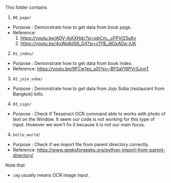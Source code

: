 This folder contains
1.  `00_page/`
-   Purpose : Demonstrate how to get data from book page.
-   Reference:
    1.  https://youtu.be/ADV-AjAXHdc?si=pbCm__vFPVl25u6v
    2.  https://youtu.be/4uWp6dS6_G4?si=c1YB_dlOxADa-iUK
2.  `01_index/`
-   Purpose : Demonstrate how to get data from book index.
-   Reference: https://youtu.be/9FCw1xo_s0I?si=-BFSaYI6PVrSJvnT
3.  `02_jojo_soba/`
-   Purpose : Demonstrate how to get data from Jojo Soba (restaurant from Bangkok) bills. 
4.  `03_sign/`
-   Purpose : Check if Tesseract OCR command able to works with photo of text on the Window. It seem our code is not working for this type of input. However we won't fix it because it is not our main focus.
4.  `hello_world/`
-   Purpose : Check if we import file from parent directory correctly.
-   Reference: https://www.geeksforgeeks.org/python-import-from-parent-directory/

Note that
-   `img` usually means OCR image input.

